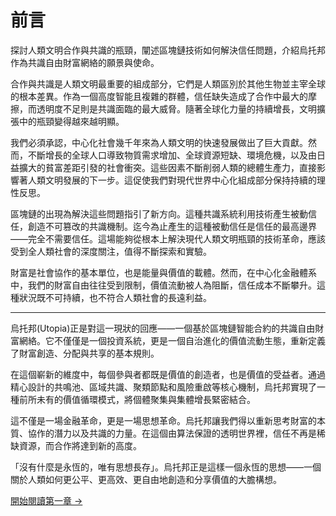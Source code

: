 # 前言

探討人類文明合作與共識的瓶頸，闡述區塊鏈技術如何解決信任問題，介紹烏托邦作為共識自由財富網絡的願景與使命。

合作與共識是人類文明最重要的組成部分，它們是人類區別於其他生物並主宰全球的根本差異。作為一個高度智能且複雜的群體，信任缺失造成了合作中最大的摩擦，而透明度不足則是共識面臨的最大威脅。隨著全球化力量的持續增長，文明擴張中的瓶頸變得越來越明顯。

我們必須承認，中心化社會幾千年來為人類文明的快速發展做出了巨大貢獻。然而，不斷增長的全球人口導致物質需求增加、全球資源短缺、環境危機，以及由日益擴大的貧富差距引發的社會衝突。這些因素不斷削弱人類的總體生產力，直接影響著人類文明發展的下一步。這促使我們對現代世界中心化組成部分保持持續的理性反思。

區塊鏈的出現為解決這些問題指引了新方向。這種共識系統利用技術產生被動信任，創造不可篡改的共識機制。迄今為止產生的這種被動信任是信任的最高邊界——完全不需要信任。這場能夠從根本上解決現代人類文明瓶頸的技術革命，應該受到全人類社會的深度關注，值得不斷探索和實驗。

財富是社會協作的基本單位，也是能量與價值的載體。然而，在中心化金融體系中，我們的財富自由往往受到限制，價值流動被人為阻斷，信任成本不斷攀升。這種狀況既不可持續，也不符合人類社會的長遠利益。

---

烏托邦(Utopia)正是對這一現狀的回應——一個基於區塊鏈智能合約的共識自由財富網絡。它不僅僅是一個投資系統，更是一個自治進化的價值流動生態，重新定義了財富創造、分配與共享的基本規則。

在這個嶄新的維度中，每個參與者都既是價值的創造者，也是價值的受益者。通過精心設計的共鳴池、區域共識、聚類節點和風險重啟等核心機制，烏托邦實現了一種前所未有的價值循環模式，將個體聚集與集體增長緊密結合。

這不僅是一場金融革命，更是一場思想革命。烏托邦讓我們得以重新思考財富的本質、協作的潛力以及共識的力量。在這個由算法保證的透明世界裡，信任不再是稀缺資源，而合作將達到新的高度。

「沒有什麼是永恆的，唯有思想長存」。烏托邦正是這樣一個永恆的思想——一個關於人類如何更公平、更高效、更自由地創造和分享價值的大膽構想。

[開始閱讀第一章 →](/zh-HK/whitepaper/chapter1/)